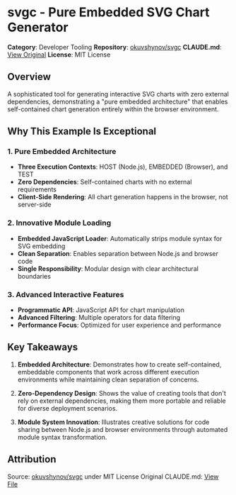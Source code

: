 # svgc - Pure Embedded SVG Chart Generator

**Category**: Developer Tooling
**Repository**: [okuvshynov/svgc](https://github.com/okuvshynov/svgc)
**CLAUDE.md**: [View Original](https://github.com/okuvshynov/svgc/blob/main/CLAUDE.md)
**License**: MIT License

## Overview

A sophisticated tool for generating interactive SVG charts with zero external dependencies, demonstrating a "pure embedded architecture" that enables self-contained chart generation entirely within the browser environment.

## Why This Example Is Exceptional

### 1. Pure Embedded Architecture
- **Three Execution Contexts**: HOST (Node.js), EMBEDDED (Browser), and TEST
- **Zero Dependencies**: Self-contained charts with no external requirements
- **Client-Side Rendering**: All chart generation happens in the browser, not server-side

### 2. Innovative Module Loading
- **Embedded JavaScript Loader**: Automatically strips module syntax for SVG embedding
- **Clean Separation**: Enables separation between Node.js and browser code
- **Single Responsibility**: Modular design with clear architectural boundaries

### 3. Advanced Interactive Features
- **Programmatic API**: JavaScript API for chart manipulation
- **Advanced Filtering**: Multiple operators for data filtering
- **Performance Focus**: Optimized for user experience and performance

## Key Takeaways

1. **Embedded Architecture**: Demonstrates how to create self-contained, embeddable components that work across different execution environments while maintaining clean separation of concerns.

2. **Zero-Dependency Design**: Shows the value of creating tools that don't rely on external dependencies, making them more portable and reliable for diverse deployment scenarios.

3. **Module System Innovation**: Illustrates creative solutions for code sharing between Node.js and browser environments through automated module syntax transformation.

## Attribution

Source: [okuvshynov/svgc](https://github.com/okuvshynov/svgc) under MIT License
Original CLAUDE.md: [View File](https://github.com/okuvshynov/svgc/blob/main/CLAUDE.md)
